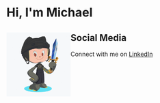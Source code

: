# Hi, I'm Michael

## Social Media <a href="https://github.com/sponsors/xUnholy"><img align="left" width="150" height="150" src="https://github.com/xUnholy/xUnholy/blob/main/octoxunholy/xunholy-octocat-rotating.gif?raw=true"></a>

Connect with me on <a href="https://www.linkedin.com/in/michael-fornaro-5b756179/">LinkedIn</a>
